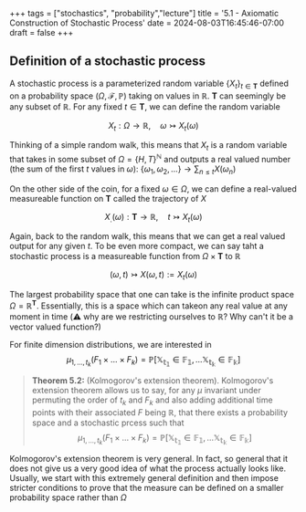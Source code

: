 +++
tags = ["stochastics", "probability","lecture"]
title = '5.1 - Axiomatic Construction of Stochastic Process'
date = 2024-08-03T16:45:46-07:00
draft = false
+++

## Definition of a stochastic process

A stochastic process is a parameterized random variable $\{X_t\}_{t\in\mathbf{T}}$ defined on a probability space $(\Omega, \mathcal{F}, \mathbb{P})$ taking on values in $\mathbb{R}$. $\mathbf{T}$ can seemingly be any subset of $\mathbb{R}$. For any fixed $t \in \mathbf{T}$, we can define the random variable

$$X_t: \Omega \rightarrow \mathbb{R}, \quad \omega \rightarrowtail X_t(\omega)$$

Thinking of a simple random walk, this means that $X_t$ is a random variable that takes in some subset of $\Omega = \{H,T\}^\mathbb{N}$ and outputs a real valued number (the sum of the first $t$ values in $\omega$): $\{\omega_1, \omega_2, \ldots \} \rightarrow \sum_{n \leq t} X(\omega_n)$

On the other side of the coin, for a fixed $\omega \in \Omega$, we can define a real-valued measureable function on $\mathbf{T}$ called the trajectory of $X$

$$X_.(\omega): \mathbf{T} \rightarrow \mathbb{R}, \quad t \rightarrowtail X_t(\omega)$$

Again, back to the random walk, this means that we can get a real valued output for any given $t$. To be even more compact, we can say taht a stochastic process is a measureable function from $\Omega \times \mathbf{T}$ to $\mathbb{R}$

$$(\omega, t) \rightarrowtail X(\omega, t) := X_t(\omega)$$

The largest probability space that one can take is the infinite product space $\Omega = \mathbb{R}^\mathbf{T}$. Essentially, this is a space which can takeon any real value at any moment in time (:warning: why are we restricting ourselves to $\mathbb{R}$? Why can't it be a vector valued function?)

For finite dimension distributions, we are interested in
$$\mu_{1,\ldots,t_k}(F_1 \times \ldots \times F_k) = \mathbb{P[X_{t_1}\in F_1, \ldots X_{t_k} \in F_k]}$$

> **Theorem 5.2:** (Kolmogorov's extension theorem). Kolmogorov's extension theorem allows us to say, for any $\mu$ invariant under permuting the order of $t_k$ and $F_k$ and also adding additional time points with their associated $F$ being $\mathbb{R}$, that there exists a probability space and a stochastic prcess such that
> $$\mu_{1,\ldots,t_k}(F_1 \times \ldots \times F_k) = \mathbb{P[X_{t_1}\in F_1, \ldots X_{t_k} \in F_k]}$$ 

Kolmogorov's extension theorem is very general. In fact, so general that it does not give us a very good idea of what the process actually looks like. Usually, we start with this extremely general definition and then impose stricter conditions to prove that the measure can be defined on a smaller probability space rather than $\Omega$
